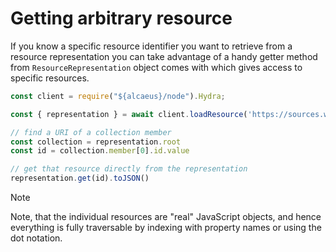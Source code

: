 # Getting arbitrary resource

If you know a specific resource identifier you want to retrieve from a resource representation you can take
advantage of a handy getter method from `ResourceRepresentation` object comes with which gives access to specific
resources.

<run-kit>

```js
const client = require("${alcaeus}/node").Hydra;

const { representation } = await client.loadResource('https://sources.wikibus.org/books');

// find a URI of a collection member
const collection = representation.root
const id = collection.member[0].id.value

// get that resource directly from the representation
representation.get(id).toJSON()
```

</run-kit>

> [!NOTE]
> Note, that the individual resources are "real" JavaScript objects, and hence everything is fully traversable by indexing with property names or using the dot notation.
